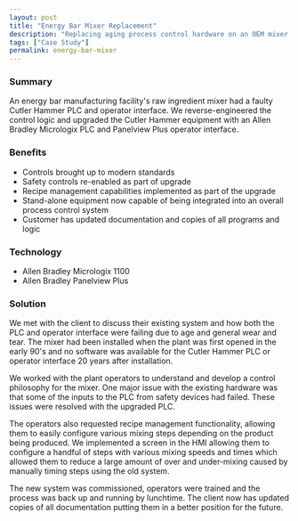 ```yaml
---
layout: post
title: "Energy Bar Mixer Replacement"
description: "Replacing aging process control hardware on an OEM mixer unit for an energy bar manufacturing facility."
tags: ["Case Study"]
permalink: energy-bar-mixer
---
```


<h3>Summary</h3>
An energy bar manufacturing facility's raw ingredient mixer had a faulty Cutler Hammer PLC and operator interface. We reverse-engineered the control logic and upgraded the Cutler Hammer equipment with an Allen Bradley Micrologix PLC and Panelview Plus operator interface.

<h3>Benefits</h3>
<ul>
	<li>Controls brought up to modern standards</li>
	<li>Safety controls re-enabled as part of upgrade</li>
	<li>Recipe management capabilities implemented as part of the upgrade</li>
	<li>Stand-alone equipment now capable of being integrated into an overall process control system</li>
	<li>Customer has updated documentation and copies of all programs and logic</li>
</ul>

<h3>Technology</h3>
<ul>
	<li>Allen Bradley Micrologix 1100</li>
	<li>Allen Bradley Panelview Plus</li>
</ul>

<h3>Solution</h3>
We met with the client to discuss their existing system and how both the PLC and operator interface were failing due to age and general wear and tear. The mixer had been installed when the plant was first opened in the early 90's and no software was available for the Cutler Hammer PLC or operator interface 20 years after installation.

We worked with the plant operators to understand and develop a control philosophy for the mixer. One major issue with the existing hardware was that some of the inputs to the PLC from safety devices had failed. These issues were resolved with the upgraded PLC. 

The operators also requested recipe management functionality, allowing them to easily configure various mixing steps depending on the product being produced. We implemented a screen in the HMI allowing them to configure a handful of steps with various mixing speeds and times which allowed them to reduce a large amount of over and under-mixing caused by manually timing steps using the old system.

The new system was commissioned, operators were trained and the process was back up and running by lunchtime. The client now has updated copies of all documentation putting them in a better position for the future.